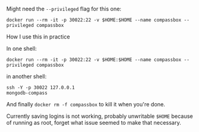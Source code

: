 Might need the `--privileged` flag for this one:

```shell
docker run --rm -it -p 30022:22 -v $HOME:$HOME --name compassbox --privileged compassbox
```

How I use this in practice

In one shell:

```shell
docker run --rm -it -p 30022:22 -v $HOME:$HOME --name compassbox --privileged compassbox
```

in another shell:

```shell
ssh -Y -p 30022 127.0.0.1
mongodb-compass
```

And finally `docker rm -f compassbox` to kill it when you're done.

Currently saving logins is not working, probably unwritable `$HOME` because of running as root,
forget what issue seemed to make that necessary.
